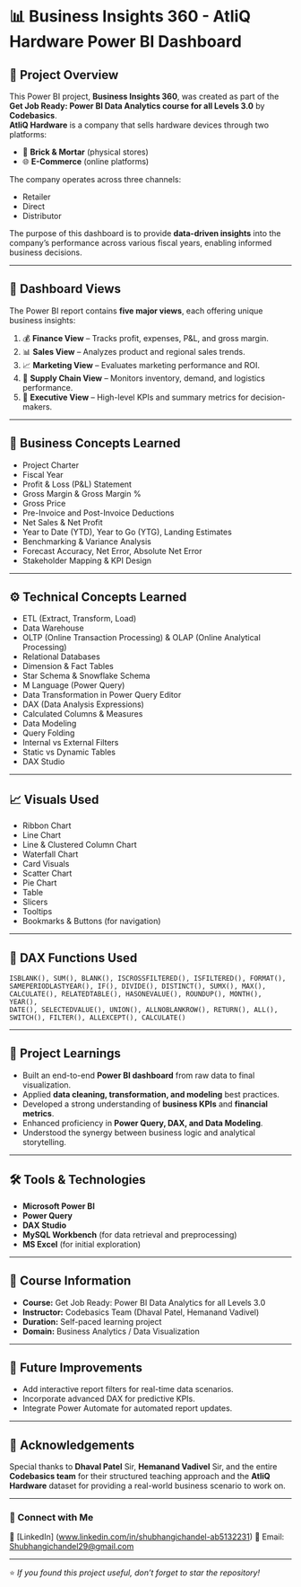 # 📊 Business Insights 360 - AtliQ Hardware Power BI Dashboard

## 🧾 Project Overview
This Power BI project, **Business Insights 360**, was created as part of the **Get Job Ready: Power BI Data Analytics course for all Levels 3.0** by **Codebasics**.  
**AtliQ Hardware** is a company that sells hardware devices through two platforms:
- 🏬 **Brick & Mortar** (physical stores)  
- 🌐 **E-Commerce** (online platforms)

The company operates across three channels:
- Retailer  
- Direct  
- Distributor  

The purpose of this dashboard is to provide **data-driven insights** into the company’s performance across various fiscal years, enabling informed business decisions.

---

## 🧭 Dashboard Views
The Power BI report contains **five major views**, each offering unique business insights:

1. 💰 **Finance View** – Tracks profit, expenses, P&L, and gross margin.  
2. 📊 **Sales View** – Analyzes product and regional sales trends.  
3. 📈 **Marketing View** – Evaluates marketing performance and ROI.  
4. 🚚 **Supply Chain View** – Monitors inventory, demand, and logistics performance.  
5. 🧭 **Executive View** – High-level KPIs and summary metrics for decision-makers.

---

## 🧠 Business Concepts Learned
- Project Charter  
- Fiscal Year  
- Profit & Loss (P&L) Statement  
- Gross Margin & Gross Margin %  
- Gross Price  
- Pre-Invoice and Post-Invoice Deductions  
- Net Sales & Net Profit  
- Year to Date (YTD), Year to Go (YTG), Landing Estimates  
- Benchmarking & Variance Analysis  
- Forecast Accuracy, Net Error, Absolute Net Error  
- Stakeholder Mapping & KPI Design

---

## ⚙️ Technical Concepts Learned
- ETL (Extract, Transform, Load)  
- Data Warehouse  
- OLTP (Online Transaction Processing) & OLAP (Online Analytical Processing)  
- Relational Databases  
- Dimension & Fact Tables  
- Star Schema & Snowflake Schema  
- M Language (Power Query)  
- Data Transformation in Power Query Editor  
- DAX (Data Analysis Expressions)  
- Calculated Columns & Measures  
- Data Modeling  
- Query Folding  
- Internal vs External Filters  
- Static vs Dynamic Tables  
- DAX Studio

---

## 📈 Visuals Used
- Ribbon Chart  
- Line Chart  
- Line & Clustered Column Chart  
- Waterfall Chart  
- Card Visuals  
- Scatter Chart  
- Pie Chart  
- Table  
- Slicers  
- Tooltips  
- Bookmarks & Buttons (for navigation)

---

## 🧮 DAX Functions Used
```DAX
ISBLANK(), SUM(), BLANK(), ISCROSSFILTERED(), ISFILTERED(), FORMAT(),
SAMEPERIODLASTYEAR(), IF(), DIVIDE(), DISTINCT(), SUMX(), MAX(),
CALCULATE(), RELATEDTABLE(), HASONEVALUE(), ROUNDUP(), MONTH(), YEAR(),
DATE(), SELECTEDVALUE(), UNION(), ALLNOBLANKROW(), RETURN(), ALL(),
SWITCH(), FILTER(), ALLEXCEPT(), CALCULATE()
```

---

## 🎯 Project Learnings
- Built an end-to-end **Power BI dashboard** from raw data to final visualization.  
- Applied **data cleaning, transformation, and modeling** best practices.  
- Developed a strong understanding of **business KPIs** and **financial metrics**.  
- Enhanced proficiency in **Power Query, DAX, and Data Modeling**.  
- Understood the synergy between business logic and analytical storytelling.

---

## 🛠 Tools & Technologies
- **Microsoft Power BI**
- **Power Query**
- **DAX Studio**
- **MySQL Workbench** (for data retrieval and preprocessing)
- **MS Excel** (for initial exploration)

---

## 🧩 Course Information
- **Course:** Get Job Ready: Power BI Data Analytics for all Levels 3.0  
- **Instructor:** Codebasics Team (Dhaval Patel, Hemanand Vadivel)  
- **Duration:** Self-paced learning project  
- **Domain:** Business Analytics / Data Visualization  

---

## 🧩 Future Improvements
- Add interactive report filters for real-time data scenarios.  
- Incorporate advanced DAX for predictive KPIs.  
- Integrate Power Automate for automated report updates.  

---

## 🙌 Acknowledgements
Special thanks to **Dhaval Patel** Sir, **Hemanand Vadivel** Sir, and the entire **Codebasics team** for their structured teaching approach and the **AtliQ Hardware** dataset for providing a real-world business scenario to work on.  

---

### 🔗 Connect with Me
💼 [LinkedIn] (www.linkedin.com/in/shubhangichandel-ab5132231)
📧 Email: Shubhangichandel29@gmail.com

---

⭐ *If you found this project useful, don’t forget to star the repository!*
